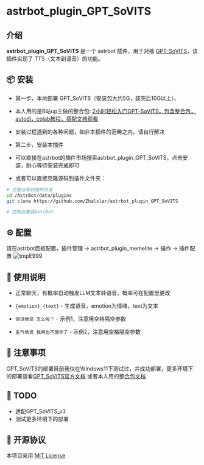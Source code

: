# astrbot_plugin_GPT_SoVITS

## 介绍

**astrbot_plugin_GPT_SoVITS** 是一个 astrbot 插件，用于对接 [GPT-SoVITS](https://github.com/RVC-Boss/GPT-SoVITS)，该插件实现了 TTS（文本到语音）的功能。


## 📦 安装

- 第一步，本地部署 GPT_SoVITS（安装包大约5G，装完后10G以上）、
- 本人用的是B站up主做的整合包: [2小时轻松入门GPT-SoVITS，包含整合包，autodl，colab教程，搭配文档观看](https://www.bilibili.com/video/BV1GJ4m1e7x2/?share_source=copy_web&vd_source=b3e26d110d9269b5607f8a2e9ffb7345)
- 安装过程遇到的各种问题，如非本插件的范畴之内，请自行解决

- 第二步，安装本插件
- 可以直接在astrbot的插件市场搜索astrbot_plugin_GPT_SoVITS，点击安装，耐心等待安装完成即可  

- 或者可以直接克隆源码到插件文件夹：
```bash
# 克隆仓库到插件目录
cd /AstrBot/data/plugins
git clone https://github.com/Zhalslar/astrbot_plugin_GPT_SoVITS 

# 控制台重启AstrBot
```




## ⚙️ 配置
 
请在astrbot面板配置，插件管理 -> astrbot_plugin_memelite -> 操作 -> 插件配置
![tmpE999](https://github.com/user-attachments/assets/2f101895-a28f-45d7-8707-84f46ea3d990)


## 🐔 使用说明
- 正常聊天，有概率自动触发LLM文本转语音，概率可在配置里更改

- `{emotion} {text}` - 生成语音，emotion为情绪，text为文本
- `惊讶地说 怎么啦？` - 示例1，注意用空格隔空参数
- `生气地说 我再也不理你了` - 示例2，注意用空格隔空参数

## 📌 注意事项
GPT_SoVITS的部署目前我仅在Windows11下测试过，并成功部署，更多环境下的部署请看[GPT_SoVITS官方文档](https://github.com/RVC-Boss/GPT-SoVITS/blob/main/docs/cn/README.md)
或者本人用的[整合包文档](https://www.yuque.com/xter/zibxlp/nqi871glgxfy717e#)


## 📌 TODO
- 适配GPT_SoVITS_v3
- 测试更多环境下的部署

## 📜 开源协议
本项目采用 [MIT License](LICENSE)

